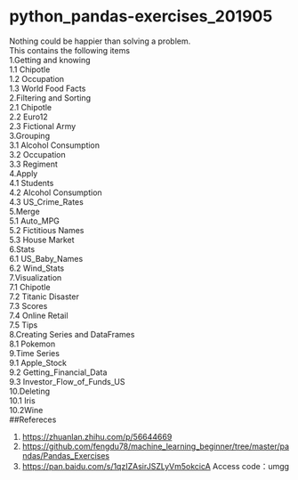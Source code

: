 # python_pandas-exercises_201905
Nothing could be happier than solving a problem.<br>
This contains the following items<br>
1.Getting and knowing <br>
1.1 Chipotle <br>
1.2 Occupation <br>
1.3 World Food Facts<br>
2.Filtering and Sorting<br>
2.1 Chipotle <br>
2.2 Euro12 <br>
2.3 Fictional Army<br>
3.Grouping<br>
3.1 Alcohol Consumption<br> 
3.2 Occupation <br>
3.3 Regiment<br>
4.Apply<br>
4.1 Students<br> 
4.2 Alcohol Consumption<br> 
4.3 US_Crime_Rates <br>
5.Merge<br>
5.1 Auto_MPG <br>
5.2 Fictitious Names<br> 
5.3 House Market <br>
6.Stats<br>
6.1 US_Baby_Names<br> 
6.2 Wind_Stats<br>
7.Visualization<br>
7.1 Chipotle <br>
7.2 Titanic Disaster<br> 
7.3 Scores <br>
7.4 Online Retail <br>
7.5 Tips <br>
8.Creating Series and DataFrames <br>
8.1 Pokemon <br>
9.Time Series <br>
9.1 Apple_Stock <br>
9.2 Getting_Financial_Data <br>
9.3 Investor_Flow_of_Funds_US <br>
10.Deleting <br>
10.1 Iris <br>
10.2Wine<br>
##Refereces
1. https://zhuanlan.zhihu.com/p/56644669
2. https://github.com/fengdu78/machine_learning_beginner/tree/master/pandas/Pandas_Exercises
3. https://pan.baidu.com/s/1qzIZAsirJSZLyVm5okcicA Access code：umgg
